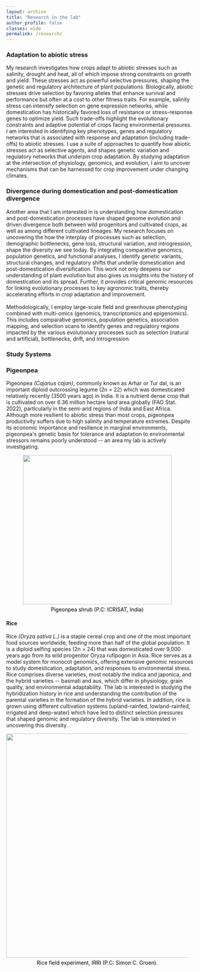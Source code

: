 ```yaml
---
layout: archive
title: "Research in the lab"
author_profile: false
classes: wide
permalink: /research/
---
```


### **Adaptation to abiotic stress**
My research investigates how crops adapt to abiotic stresses such as salinity, drought and heat, all of which impose strong constraints on growth and yield. These stresses act as powerful selective pressures, shaping the genetic and regulatory architecture of plant populations. Biologically, abiotic stresses drive selection by favoring alleles that enhance survival and performance but often at a cost to other fitness traits. For example, salinity stress can intensify selection on gene expression networks, while domestication has historically favored loss of resistance or stress-response genes to optimize yield. Such trade-offs highlight the evolutionary constraints and adaptive potential of crops facing environmental pressures. I am interested in identifying key phenotypes, genes and regulatory networks that is associated with response and adaptation (including trade-offs) to abiotic stresses. I use a suite of approaches to quantify how abiotic stresses act as selective agents, and shapes genetic variation and regulatory networks that underpin crop adaptation. By studying adaptation at the intersection of physiology, genomics, and evolution, I aim to uncover mechanisms that can be harnessed for crop improvement under changing climates.
<br/>
### **Divergence during domestication and post-domestication divergence**
Another area that I am interested in is understanding how domestication and post-domestication processes have shaped genome evolution and driven divergence both between wild progenitors and cultivated crops, as well as among different cultivated lineages. My research focuses on uncovering the how the interplay of processes such as selection, demographic bottlenecks, gene loss, structural variation, and introgression, shape the diversity we see today. By integrating comparative genomics, population genetics, and functional analyses, I identify genetic variants, structural changes, and regulatory shifts that underlie domestication and post-domestication diversification. This work not only deepens our understanding of plant evolution but also gives us insights into the history of domestication and its spread. Further, it provides critical genomic resources for linking evolutionary processes to key agronomic traits, thereby accelerating efforts in crop adaptation and improvement.
<br/>
<br/>
Methodologically, I employ large-scale field and greenhouse phenotyping combined with multi-omics (genomics, transcriptomics and epigenomics). This includes comparative genomics, population genetics, association mapping, and selection scans to identify genes and regulatory regions impacted by the various evolutionary processes such as selection (natural and artificial), bottlenecks, drift, and introgression. 

### **Study Systems**
### **Pigeonpea**   
Pigeonpea *(Cajanus cajan)*, commonly known as Arhar or Tur dal, is an important diploid outcrossing legume (2n = 22) which was domesticated relatively recently (3500 years ago) in India. It is a nutrient dense crop that is cultivated on over 6.36 million hectare land area globally (FAO Stat. 2022), particularly in the semi-arid regions of India and East Africa. Although more resilient to abiotic stress than most crops, pigeonpea productivity suffers due to high salinity and temperature extremes. Despite its economic importance and resilience in marginal environments, pigeonpea's genetic basis for tolerance and adaptation to environmental stressors remains poorly understood -- an area my lab is actively investigating.

<div style="text-align: center; padding-right: 15px">
  <a href="http://gupta-plantgenevo.github.io/images/pigeonpea.png">
    <img src="/images/pigeonpea.png" 
         width="400" 
         border="0" 
         onClick="_gaq.push(['_trackEvent', 'IMGs', 'Image', 'profile']);">
  </a>
  <div style="color: black; font-size: 14px; margin-top: 5px;">
    Pigeonpea shrub (P.C: ICRISAT, India)
  </div>
</div>


#### **Rice**
Rice *(Oryza sativa L.)* is a staple cereal crop and one of the most important food sources worldwide, feeding more than half of the global population. It is a diploid selfing species (2n = 24) that was domesticated over 9,000 years ago from its wild progenitor Oryza rufipogon in Asia. Rice serves as a model system for monocot genomics, offering extensive genomic resources to study domestication, adaptation, and responses to environmental stress. Rice comprises diverse varieties, most notably the indica and japonica, and the hybrid varieties -- basmati and aus, which differ in physiology, grain quality, and environmental adaptability. The lab is interested in studying the hybridization history in rice and understanding the contribution of the parental varieties in the formation of the hybrid varieties. 
In addition, rice is grown using different cultivation systems (upland-rainfed, lowland-rainfed, irrigated and deep-water) which have led to distinct selection pressures that shaped genomic and regulatory diversity. The lab is interested in uncovering this diversity.

<div style="text-align: center; padding-right: 15px">
  <a href="http://gupta-plantgenevo.github.io/images/rice.jpg">
    <img src="/images/rice.jpg" 
         width="600" 
         border="0" 
         onClick="_gaq.push(['_trackEvent', 'IMGs', 'Image', 'profile']);">
  </a>
  <div style="color: black; font-size: 14px; margin-top: 5px;">
    Rice field experiment, IRRI (P.C: Simon C. Groen).
  </div>
</div>
